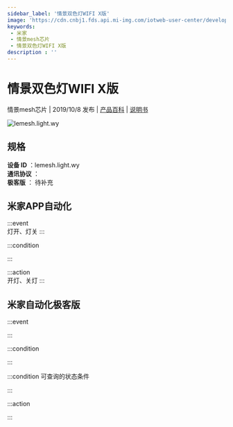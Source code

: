 ```yaml
---
sidebar_label: '情景双色灯WIFI X版'
image: 'https://cdn.cnbj1.fds.api.mi-img.com/iotweb-user-center/developer_1679047614360eKJYEouY.png?GalaxyAccessKeyId=AKVGLQWBOVIRQ3XLEW&Expires=9223372036854775807&Signature=7CCunQZK5jSrUt9V7W6QJeVoxvg='
keywords: 
 - 米家
 - 情景mesh芯片
 - 情景双色灯WIFI X版
description : ''
---
```

# 情景双色灯WIFI X版

情景mesh芯片 | 2019/10/8 发布 | [产品百科](https://home.mi.com/webapp/content/baike/product/index.html?model=lemesh.light.wy/) | [说明书](https://home.mi.com/views/introduction.html?model=lemesh.light.wy&region=cn)

![lemesh.light.wy](https://cdn.cnbj1.fds.api.mi-img.com/iotweb-user-center/developer_1679047614360eKJYEouY.png?GalaxyAccessKeyId=AKVGLQWBOVIRQ3XLEW&Expires=9223372036854775807&Signature=7CCunQZK5jSrUt9V7W6QJeVoxvg=)

## 规格  
> 
**设备 ID** ：lemesh.light.wy  
**通讯协议** ：  
**极客版**  ： 待补充 


## 米家APP自动化  

:::event  
灯开、灯关
:::

:::condition  

:::

:::action   
开灯、关灯
:::

## 米家自动化极客版  

:::event  

:::

:::condition  

:::

:::condition 可查询的状态条件  

:::

:::action  

:::

        
